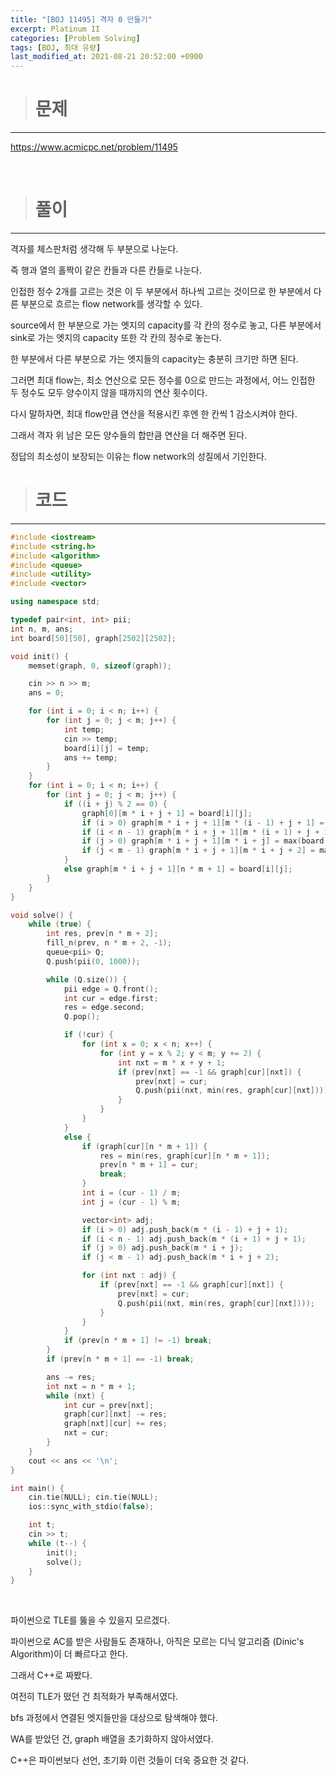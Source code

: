 ```yaml
---
title: "[BOJ 11495] 격자 0 만들기"
excerpt: Platinum II
categories: [Problem Solving]
tags: [BOJ, 최대 유량]
last_modified_at: 2021-08-21 20:52:00 +0900
---
```


> # 문제
---

[<u>https://www.acmicpc.net/problem/11495</u>](https://www.acmicpc.net/problem/11495)

<br>

> # 풀이
---

격자를 체스판처럼 생각해 두 부분으로 나눈다.

즉 행과 열의 홀짝이 같은 칸들과 다른 칸들로 나눈다.

인접한 정수 2개를 고르는 것은 이 두 부분에서 하나씩 고르는 것이므로 한 부분에서 다른 부분으로 흐르는 flow network를 생각할 수 있다.

source에서 한 부분으로 가는 엣지의 capacity를 각 칸의 정수로 놓고, 다른 부분에서 sink로 가는 엣지의 capacity 또한 각 칸의 정수로 놓는다.

한 부분에서 다른 부분으로 가는 엣지들의 capacity는 충분히 크기만 하면 된다.

그러면 최대 flow는, 최소 연산으로 모든 정수를 0으로 만드는 과정에서, 어느 인접한 두 정수도 모두 양수이지 않을 때까지의 연산 횟수이다.

다시 말하자면, 최대 flow만큼 연산을 적용시킨 후엔 한 칸씩 1 감소시켜야 한다.

그래서 격자 위 남은 모든 양수들의 합만큼 연산을 더 해주면 된다.

정답의 최소성이 보장되는 이유는 flow network의 성질에서 기인한다.

> # 코드
---

```cpp
#include <iostream>
#include <string.h>
#include <algorithm>
#include <queue>
#include <utility>
#include <vector>

using namespace std;

typedef pair<int, int> pii;
int n, m, ans;
int board[50][50], graph[2502][2502];

void init() {
    memset(graph, 0, sizeof(graph));

    cin >> n >> m;
    ans = 0;

    for (int i = 0; i < n; i++) {
        for (int j = 0; j < m; j++) {
            int temp;
            cin >> temp;
            board[i][j] = temp;
            ans += temp;
        }
    }
    for (int i = 0; i < n; i++) {
        for (int j = 0; j < m; j++) {
            if ((i + j) % 2 == 0) {
                graph[0][m * i + j + 1] = board[i][j];
                if (i > 0) graph[m * i + j + 1][m * (i - 1) + j + 1] = max(board[i][j], board[i - 1][j]);
                if (i < n - 1) graph[m * i + j + 1][m * (i + 1) + j + 1] = max(board[i][j], board[i + 1][j]);
                if (j > 0) graph[m * i + j + 1][m * i + j] = max(board[i][j], board[i][j - 1]);
                if (j < m - 1) graph[m * i + j + 1][m * i + j + 2] = max(board[i][j], board[i][j + 1]);
            }
            else graph[m * i + j + 1][n * m + 1] = board[i][j];
        }
    }
}

void solve() {
    while (true) {
        int res, prev[n * m + 2];
        fill_n(prev, n * m + 2, -1);
        queue<pii> Q;
        Q.push(pii(0, 1000));

        while (Q.size()) {
            pii edge = Q.front();
            int cur = edge.first;
            res = edge.second;
            Q.pop();

            if (!cur) {
                for (int x = 0; x < n; x++) {
                    for (int y = x % 2; y < m; y += 2) {
                        int nxt = m * x + y + 1;
                        if (prev[nxt] == -1 && graph[cur][nxt]) {
                            prev[nxt] = cur;
                            Q.push(pii(nxt, min(res, graph[cur][nxt])));
                        }
                    }
                }
            }
            else {
                if (graph[cur][n * m + 1]) {
                    res = min(res, graph[cur][n * m + 1]);
                    prev[n * m + 1] = cur;
                    break;
                }
                int i = (cur - 1) / m;
                int j = (cur - 1) % m;

                vector<int> adj;
                if (i > 0) adj.push_back(m * (i - 1) + j + 1);
                if (i < n - 1) adj.push_back(m * (i + 1) + j + 1);
                if (j > 0) adj.push_back(m * i + j);
                if (j < m - 1) adj.push_back(m * i + j + 2);

                for (int nxt : adj) {
                    if (prev[nxt] == -1 && graph[cur][nxt]) {
                        prev[nxt] = cur;
                        Q.push(pii(nxt, min(res, graph[cur][nxt])));
                    }
                }
            }
            if (prev[n * m + 1] != -1) break;
        }
        if (prev[n * m + 1] == -1) break;

        ans -= res;
        int nxt = n * m + 1;
        while (nxt) {
            int cur = prev[nxt];
            graph[cur][nxt] -= res;
            graph[nxt][cur] += res;
            nxt = cur;
        }
    }
    cout << ans << '\n';
}

int main() {
    cin.tie(NULL); cin.tie(NULL);
    ios::sync_with_stdio(false);

    int t;
    cin >> t;
    while (t--) {
        init();
        solve();
    }
}
```

<br>

파이썬으로 TLE를 뚫을 수 있을지 모르겠다.

파이썬으로 AC를 받은 사람들도 존재하나, 아직은 모르는 디닉 알고리즘 (Dinic's Algorithm)이 더 빠르다고 한다.

그래서 C++로 짜봤다.

여전히 TLE가 떴던 건 최적화가 부족해서였다.

bfs 과정에서 연결된 엣지들만을 대상으로 탐색해야 했다.

WA를 받았던 건, graph 배열을 초기화하지 않아서였다.

C++은 파이썬보다 선언, 초기화 이런 것들이 더욱 중요한 것 같다.